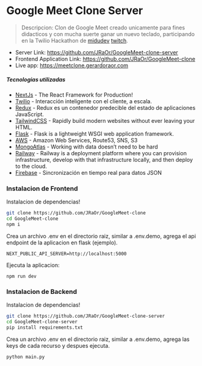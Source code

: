 # Google Meet Clone Server

> Descripcion: Clon de Google Meet creado unicamente para fines didacticos y con mucha suerte ganar un
> nuevo teclado, participando en la Twilio Hackathon de [midudev](https://github.com/midudev) [twitch](https://www.twitch.tv/midudev).

- Server Link: https://github.com/JRaOr/GoogleMeet-clone-server
- Frontend Application Link: https://github.com/JRaOr/GoogleMeet-clone
- Live app: https://meetclone.gerardoraor.com
##### Tecnologias utilizadas

- [NextJs](https://nextjs.org/) - The React Framework for Production!
- [Twilio](https://www.twilio.com/es-mx/) - Interacción inteligente con el cliente, a escala.
- [Redux](https://es.redux.js.org/) - Redux es un contenedor predecible del estado de aplicaciones JavaScript.
- [TailwindCSS](https://tailwindcss.com/) - Rapidly build modern websites without ever leaving your HTML.
- [Flask](https://flask.palletsprojects.com/en/2.1.x/) - Flask is a lightweight WSGI web application framework.
- [AWS](https://aws.amazon.com/es/) - Amazon Web Services, Route53, SNS, S3
- [MongoAtlas](https://www.mongodb.com/) - Working with data doesn’t need to be hard
- [Railway](https://railway.app/) - Railway is a deployment platform where you can provision infrastructure, develop with that infrastructure locally, and then deploy to the cloud.
- [Firebase](https://firebase.google.com/) - Sincronización en tiempo real para datos JSON
### Instalacion de Frontend

Instalacion de dependencias!

```sh
git clone https://github.com/JRaOr/GoogleMeet-clone
cd GoogleMeet-clone
npm i
```
Crea un archivo .env en el directorio raiz, similar a .env.demo, agrega el api endpoint de la aplicacion en flask (ejemplo).
```
NEXT_PUBLIC_API_SERVER=http://localhost:5000
```
Ejecuta la aplicacion:
```
npm run dev
```

### Instalacion de Backend

Instalacion de dependencias!

```sh
git clone https://github.com/JRaOr/GoogleMeet-clone-server
cd GoogleMeet-clone-server
pip install requirements.txt
```
Crea un archivo .env en el directorio raiz, similar a .env.demo, agrega las keys de cada recurso y despues ejecuta.

```
python main.py
```